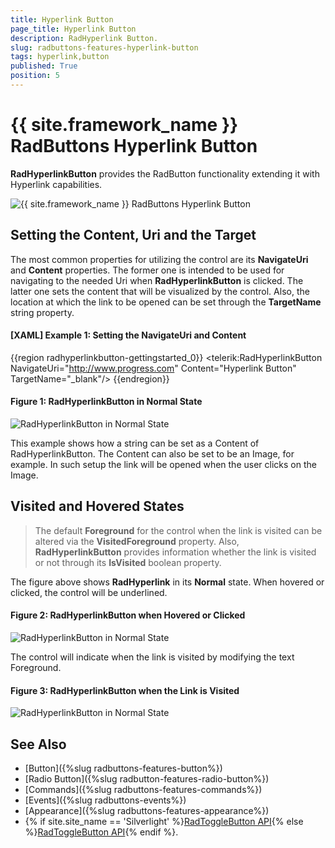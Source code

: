 ```yaml
---
title: Hyperlink Button
page_title: Hyperlink Button
description: RadHyperlink Button.
slug: radbuttons-features-hyperlink-button
tags: hyperlink,button
published: True
position: 5
---
```


# {{ site.framework_name }} RadButtons Hyperlink Button

__RadHyperlinkButton__ provides the RadButton functionality extending it with Hyperlink capabilities. 

![{{ site.framework_name }} RadButtons Hyperlink Button](images/radbuttons-features-hyperlink-button-0.png)

## Setting the Content, Uri and the Target

The most common properties for utilizing the control are its __NavigateUri__ and __Content__ properties. The former one is intended to be used for navigating to the needed Uri when __RadHyperlinkButton__ is clicked. The latter one sets the content that will be visualized by the control. Also, the location at which the link to be opened can be set through the __TargetName__ string property.

#### __[XAML] Example 1: Setting the NavigateUri and Content__
{{region radhyperlinkbutton-gettingstarted_0}}
	<telerik:RadHyperlinkButton NavigateUri="http://www.progress.com" Content="Hyperlink Button" TargetName="_blank"/>
{{endregion}}

#### __Figure 1: RadHyperlinkButton in Normal State__
![RadHyperlinkButton in Normal State](images/RadHyperlinkButton_GettingStarted_01.png)

This example shows how a string can be set as a Content of RadHyperlinkButton. The Content can also be set to be an Image, for example. In such setup the link will be opened when the user clicks on the Image.

## Visited and Hovered States

> The default __Foreground__ for the control when the link is visited can be altered via the __VisitedForeground__ property. Also, __RadHyperlinkButton__ provides information whether the link is visited or not through its __IsVisited__ boolean property.

The figure above shows __RadHyperlink__ in its __Normal__ state. When hovered or clicked, the control will be underlined.

#### __Figure 2: RadHyperlinkButton when Hovered or Clicked__
![RadHyperlinkButton in Normal State](images/RadHyperlinkButton_GettingStarted_02.png)

The control will indicate when the link is visited by modifying the text Foreground.

#### __Figure 3: RadHyperlinkButton when the Link is Visited__
![RadHyperlinkButton in Normal State](images/RadHyperlinkButton_GettingStarted_03.png)

## See Also 
 * [Button]({%slug radbuttons-features-button%})
 * [Radio Button]({%slug radbutton-features-radio-button%})
 * [Commands]({%slug radbuttons-features-commands%})
 * [Events]({%slug radbuttons-events%})
 * [Appearance]({%slug radbuttons-features-appearance%})
 * {% if site.site_name == 'Silverlight' %}[RadToggleButton API](http://www.telerik.com/help/silverlight/t_telerik_windows_controls_radtogglebutton.html){% else %}[RadToggleButton API](http://www.telerik.com/help/wpf/t_telerik_windows_controls_radtogglebutton.html){% endif %}.
